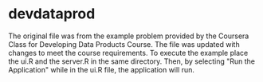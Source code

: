 devdataprod
===========

  The original file was from the example problem provided by the Coursera Class for Developing Data Products Course. The file was updated with changes to meet the course requirements.
  To execute the example place the ui.R and the server.R in the same directory. Then, by selecting "Run the Application" while in the ui.R file, the application will run.
  

